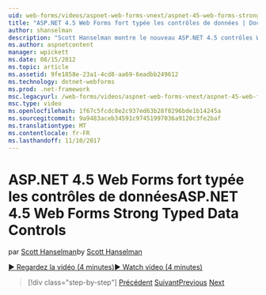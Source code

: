 ```yaml
---
uid: web-forms/videos/aspnet-web-forms-vnext/aspnet-45-web-forms-strong-typed-data-controls
title: "ASP.NET 4.5 Web Forms fort typée les contrôles de données | Documents Microsoft"
author: shanselman
description: "Scott Hanselman montre le nouveau ASP.NET 4.5 contrôles Web Forms fort typée données."
ms.author: aspnetcontent
manager: wpickett
ms.date: 08/15/2012
ms.topic: article
ms.assetid: 9fe1858e-23a1-4cd8-aa69-6eadbb249612
ms.technology: dotnet-webforms
ms.prod: .net-framework
msc.legacyurl: /web-forms/videos/aspnet-web-forms-vnext/aspnet-45-web-forms-strong-typed-data-controls
msc.type: video
ms.openlocfilehash: 1f67c5fcdc8e2c937ed63b28f0296bde1b14245a
ms.sourcegitcommit: 9a9483aceb34591c97451997036a9120c3fe2baf
ms.translationtype: MT
ms.contentlocale: fr-FR
ms.lasthandoff: 11/10/2017
---
```

<a name="aspnet-45-web-forms-strong-typed-data-controls"></a><span data-ttu-id="c0436-103">ASP.NET 4.5 Web Forms fort typée les contrôles de données</span><span class="sxs-lookup"><span data-stu-id="c0436-103">ASP.NET 4.5 Web Forms Strong Typed Data Controls</span></span>
====================
<span data-ttu-id="c0436-104">par [Scott Hanselman](https://github.com/shanselman)</span><span class="sxs-lookup"><span data-stu-id="c0436-104">by [Scott Hanselman](https://github.com/shanselman)</span></span>

[<span data-ttu-id="c0436-105">&#9654; Regardez la vidéo (4 minutes)</span><span class="sxs-lookup"><span data-stu-id="c0436-105">&#9654; Watch video (4 minutes)</span></span>](https://channel9.msdn.com/Blogs/ASP-NET-Site-Videos/aspnet-45-web-forms-strong-typed-data-controls)

>[!div class="step-by-step"]
<span data-ttu-id="c0436-106">[Précédent](aspnet-45-web-forms-model-binding.md)
[Suivant](aspnet-vnext-videos-bundling-and-minification.md)</span><span class="sxs-lookup"><span data-stu-id="c0436-106">[Previous](aspnet-45-web-forms-model-binding.md)
[Next](aspnet-vnext-videos-bundling-and-minification.md)</span></span>
